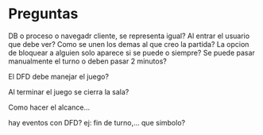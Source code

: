 # Preguntas

DB o proceso o navegadr cliente, se representa igual?
Al entrar el usuario que debe ver?
Como se unen los demas al que creo la partida?
La opcion de bloquear a alguien solo aparece si se puede o siempre?
Se puede pasar manualmente el turno o deben pasar 2 minutos?

El DFD debe manejar el juego?

Al terminar el juego se cierra la sala?

Como hacer el alcance...

hay eventos con DFD? ej: fin de turno,... que simbolo?
